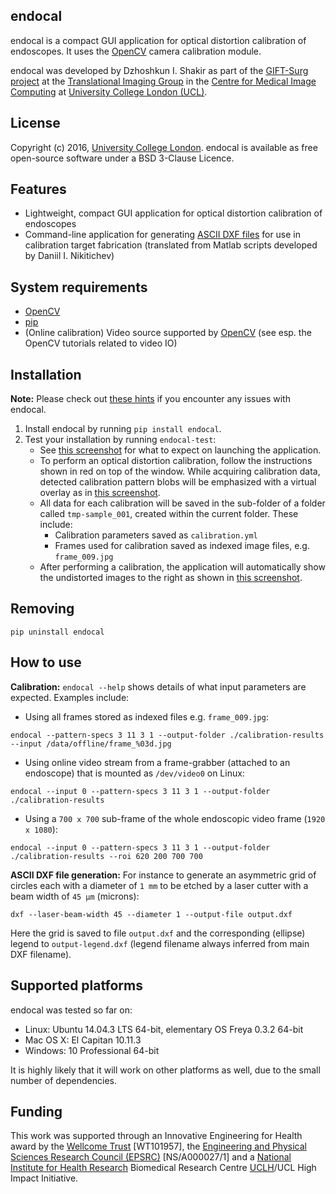 endocal
-------

endocal is a compact GUI application for optical distortion calibration of endoscopes. It uses the [OpenCV][opencv] camera calibration module.

endocal was developed by Dzhoshkun I. Shakir as part of the [GIFT-Surg project][giftsurg] at the [Translational Imaging Group][tig] in the [Centre for Medical Image Computing][cmic] at [University College London (UCL)][ucl].

License
-------

Copyright (c) 2016, [University College London][ucl]. endocal is available as free open-source software under a BSD 3-Clause Licence.

Features
--------

* Lightweight, compact GUI application for optical distortion calibration of endoscopes
* Command-line application for generating [ASCII DXF files](http://www.autodesk.com/techpubs/autocad/acadr14/dxf/) for use in calibration target fabrication (translated from Matlab scripts developed by Daniil I. Nikitichev)

System requirements
-------------------

* [OpenCV][opencv]
* [pip](https://pip.pypa.io/en/stable/installing/)
* (Online calibration) Video source supported by [OpenCV][opencv_docs] (see esp. the OpenCV tutorials related to video IO)

Installation
------------

**Note:** Please check out [these hints](doc/issues.md) if you encounter any issues with endocal.

1. Install endocal by running `pip install endocal`.
1. Test your installation by running `endocal-test`:
   * See [this screenshot](endocal/res/screenshot-start.png) for what to expect on launching the application.
   * To perform an optical distortion calibration, follow the instructions shown in red on top of the window. While acquiring calibration data, detected calibration pattern blobs will be emphasized with a virtual overlay as in [this screenshot](endocal/res/screenshot-detection.png).
   * All data for each calibration will be saved in the sub-folder of a folder called `tmp-sample_001`, created within the current folder. These include:
      * Calibration parameters saved as `calibration.yml`
      * Frames used for calibration saved as indexed image files, e.g. `frame_009.jpg`
   * After performing a calibration, the application will automatically show the undistorted images to the right as shown in [this screenshot](endocal/res/screenshot-undistort.png).

Removing
--------

`pip uninstall endocal`

How to use
----------

**Calibration:** `endocal --help` shows details of what input parameters are expected. Examples include:
* Using all frames stored as indexed files e.g. `frame_009.jpg`:
```
endocal --pattern-specs 3 11 3 1 --output-folder ./calibration-results --input /data/offline/frame_%03d.jpg
```
* Using online video stream from a frame-grabber (attached to an endoscope) that is mounted as `/dev/video0` on Linux:
```
endocal --input 0 --pattern-specs 3 11 3 1 --output-folder ./calibration-results
```
* Using a `700 x 700` sub-frame of the whole endoscopic video frame (`1920 x 1080`):
```
endocal --input 0 --pattern-specs 3 11 3 1 --output-folder ./calibration-results --roi 620 200 700 700
```

**ASCII DXF file generation:** For instance to generate an asymmetric grid of circles each with a diameter of `1 mm` to be etched by a laser cutter with a beam width of `45 μm` (microns):
```
dxf --laser-beam-width 45 --diameter 1 --output-file output.dxf
```
Here the grid is saved to file `output.dxf` and the corresponding (ellipse) legend to `output-legend.dxf` (legend filename always inferred from main DXF filename).

Supported platforms
-------------------

endocal was tested so far on:

* Linux: Ubuntu 14.04.3 LTS 64-bit, elementary OS Freya 0.3.2 64-bit
* Mac OS X: El Capitan 10.11.3
* Windows: 10 Professional 64-bit

It is highly likely that it will work on other platforms as well, due to the small number of dependencies.

Funding
-------

This work was supported through an Innovative Engineering for Health award by the [Wellcome Trust][wellcometrust] [WT101957], the [Engineering and Physical Sciences Research Council (EPSRC)][epsrc] [NS/A000027/1] and a [National Institute for Health Research][nihr] Biomedical Research Centre [UCLH][uclh]/UCL High Impact Initiative.


[tig]: http://cmictig.cs.ucl.ac.uk
[giftsurg]: http://www.gift-surg.ac.uk
[cmic]: http://cmic.cs.ucl.ac.uk
[ucl]: http://www.ucl.ac.uk
[nihr]: http://www.nihr.ac.uk/research
[uclh]: http://www.uclh.nhs.uk
[epsrc]: http://www.epsrc.ac.uk
[wellcometrust]: http://www.wellcome.ac.uk
[opencv]: http://opencv.org/
[opencv_docs]: http://docs.opencv.org/
